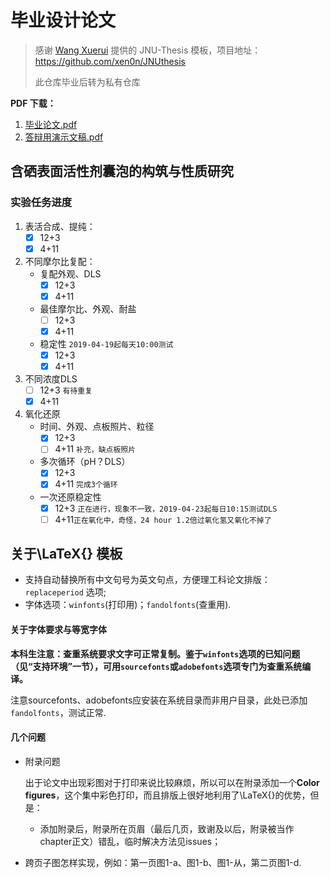 # 毕业设计论文

> 感谢 [Wang Xuerui](https://github.com/xen0n) 提供的 JNU-Thesis 模板，项目地址：https://github.com/xen0n/JNUthesis
>
> 此仓库毕业后转为私有仓库

**PDF 下载：**

1. [毕业论文.pdf](https://raw.githubusercontent.com/mchen19/bachelor-thesis/master/bachelor.pdf)
2. [答辩用演示文稿.pdf](https://raw.githubusercontent.com/mchen19/bachelor-thesis/master/beamer.pdf)

## 含硒表面活性剂囊泡的构筑与性质研究

### 实验任务进度

1. 表活合成、提纯：
   - [x] 12+3
   - [x] 4+11
2. 不同摩尔比复配：
   + 复配外观、DLS
     - [x] 12+3
     - [x] 4+11
   + 最佳摩尔比、外观、耐盐
     - [ ] 12+3
     - [x] 4+11
   + 稳定性 `2019-04-19起每天10:00测试`
     - [x] 12+3
     - [x] 4+11
3. 不同浓度DLS
   - [ ] 12+3 `有待重复`
   - [x] 4+11
4. 氧化还原
   + 时间、外观、点板照片、粒径
     - [x] 12+3
     - [ ] 4+11 `补充，缺点板照片`
   + 多次循环（pH？DLS）
     - [x] 12+3
     - [x] 4+11 `完成3个循环`
   + 一次还原稳定性
     - [x] 12+3 `正在进行，现象不一致，2019-04-23起每日10:15测试DLS`
     - [ ] 4+11`正在氧化中，奇怪，24 hour 1.2倍过氧化氢又氧化不掉了`

## 关于\LaTeX{}​ 模板

* 支持自动替换所有中文句号为英文句点，方便理工科论文排版：`replaceperiod` 选项;
* 字体选项：`winfonts`(打印用)；`fandolfonts`(查重用).


#### 关于字体要求与等宽字体

**本科生注意：查重系统要求文字可正常复制。鉴于`winfonts`选项的已知问题（见“支持环境”一节），可用`sourcefonts`或`adobefonts`选项专门为查重系统编译。**

注意sourcefonts、adobefonts应安装在系统目录而非用户目录，此处已添加`fandolfonts`，测试正常.


#### 几个问题

* 附录问题

  出于论文中出现彩图对于打印来说比较麻烦，所以可以在附录添加一个**Color figures**，这个集中彩色打印，而且排版上很好地利用了\LaTeX{}​的优势，但是：

  + 添加附录后，附录所在页眉（最后几页，致谢及以后，附录被当作chapter正文）错乱，临时解决方法见issues；

* 跨页子图怎样实现，例如：第一页图1-a、图1-b、图1-从，第二页图1-d.

